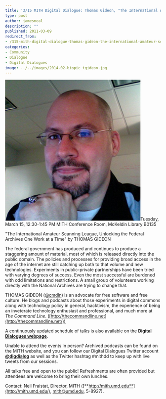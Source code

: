 ```yaml
---
title: '3/15 MITH Digital Dialogue: Thomas Gideon, "The International Amateur Scanning League, Unlocking the Federal Archives One Work at a Time"'
type: post
author: jamesneal
description: ""
published: 2011-03-09
redirect_from: 
- /315-mith-digital-dialogue-thomas-gideon-the-international-amateur-scanning-league-unlocking-the-federal-archives-one-work-at-a-time/
categories:
- Community
- Dialogue
- Digital Dialogues
image: ../../images/2014-02-biopic_tgideon.jpg
---
```

![thomas-gideon](../../images/2014-02-biopic_tgideon.jpg)Tuesday, March 15, 12:30-1:45 PM MITH Conference Room, McKeldin Library B0135

"The International Amateur Scanning League, Unlocking the Federal Archives One Work at a Time" by THOMAS GIDEON

The federal government has produced and continues to produce a staggering amount of material, most of which is released directly into the public domain. The policies and processes for providing broad access in the age of the internet are still catching up both to that volume and new technologies. Experiments in public-private partnerships have been tried with varying degrees of success. Even the most successful are burdened with odd limitations and restrictions. A small group of volunteers working directly with the National Archives are trying to change that.

THOMAS GIDEON ([@cmdln](http://www.twitter.com/cmdln)) is an advocate for free software and free culture. He blogs and podcasts about those experiments in digital commons along with technology policy in general, hacktivism, the experience of being an inveterate technology enthusiast and professional, and much more at _The Command Line_. ([http://thecommandline.net](http://thecommandline.net/))

A continuously updated schedule of talks is also available on the [**Digital Dialogues webpage**](http://mith.umd.edu/podcast/).

Unable to attend the events in person? Archived podcasts can be found on the MITH website, and you can follow our Digital Dialogues Twitter account [**@digdialog**](http://www.twitter.com/digdialog) as well as the Twitter hashtag #mithdd to keep up with live tweets from our sessions.

All talks free and open to the public! Refreshments are often provided but attendees are welcome to bring their own lunches.

Contact: Neil Fraistat, Director, MITH ([**http://mith.umd.edu**](http://mith.umd.edu/), mith@umd.edu, 5-8927).
